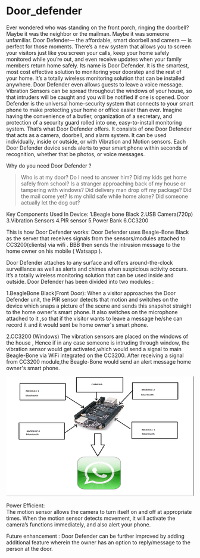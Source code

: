 # Door_defender

Ever wondered who was standing on the front porch, ringing the doorbell? Maybe it was the neighbor or the mailman. Maybe it was someone unfamiliar. Door  Defender— the affordable, smart doorbell and camera — is perfect for those moments.
There’s a new system that allows you to screen your visitors just like you screen your calls, keep your home safely monitored while you’re out, and even receive updates when your family members return home safely. Its name is Door Defender.
It is the smartest, most cost effective solution to monitoring your doorstep and the rest of your home. It’s a totally wireless monitoring solution that can be installed anywhere. 
Door Defender even allows guests to leave a voice message. Vibration Sensors can be spread throughout the windows of your house, so that intruders will be caught and you will be notified if one is opened.
Door Defender is the universal home-security system that connects to your smart phone to make protecting your home or office easier than ever. Imagine having the convenience of a butler, organization of a secretary, and protection of a security guard rolled into one, easy-to-install monitoring system. That’s what Door Defender offers. 
It consists of one Door Defender that acts as a camera, doorbell, and alarm system. It can be used individually, inside or outside, or with Vibration and Motion sensors. Each Door Defender device sends alerts to your smart phone within seconds of recognition, whether that be photos, or voice messages.

Why do you need Door Defender ?
> Who is at my door? Do I need to answer him?
> Did my kids get home safely from school?
> Is a stranger approaching back of my house or tampering with windows?
> Did delivery man drop off my package?
> Did the mail come yet?
> Is my child safe while home alone?
> Did someone actually let the dog out?

Key Components Used In Device:
1.Beagle bone Black
2.USB Camera(720p)
3.Vibration Sensors
4.PIR sensor
5.Power Bank
6.CC3200

This is how Door Defender works:
Door Defender uses Beagle-Bone Black as the server that receives signals from the sensors/modules attached to CC3200(clients) via wifi . BBB then sends the intrusion message to the home owner on his mobile ( Watsapp ). 

Door Defender attaches to any surface and offers around-the-clock surveillance as well as alerts and chimes when suspicious activity occurs. It’s a totally wireless monitoring solution that can be used inside and outside.
Door Defender has been divided into two modules  :

1.BeagleBone Black(Front Door):
When a visitor approaches the Door Defender unit, the PIR sensor detects that motion and switches on the device which snaps a picture of the scene and sends this snapshot straight to the home owner's smart phone.
It also switches on the microphone attached to it ,so that if the visitor  wants to leave a message he/she can record it and it would sent be home owner's smart phone. 


2.CC3200 (Windows)
The vibration sensors are placed on the windows of the house , Hence if in any case someone is intruding through window, the vibration sensor would get activated,which would send a signal to main Beagle-Bone via WiFi integrated on the CC3200.
After receiving a signal from CC3200 module,the Beagle-Bone would send an alert message home owner's smart phone.

![alt tag](https://github.com/mahavird/Door_defender/blob/master/Block_diagram.png)

Power Efficient:  
The motion sensor allows the camera to turn itself on and off at appropriate times. When the motion sensor detects movement, it will activate the camera’s functions immediately, and also alert your phone.

Future enhancement :
Door Defender can be further improved by adding additional feature wherein the owner has an option to reply/message to the person at the door.



